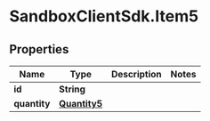 # SandboxClientSdk.Item5

## Properties
Name | Type | Description | Notes
------------ | ------------- | ------------- | -------------
**id** | **String** |  | 
**quantity** | [**Quantity5**](Quantity5.md) |  | 
